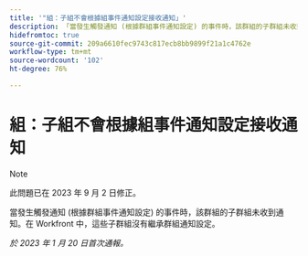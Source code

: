 ```yaml
---
title: '"組：子組不會根據組事件通知設定接收通知」'
description: 「當發生觸發通知 (根據群組事件通知設定) 的事件時，該群組的子群組未收到通知。在 Workfront 中，這些子群組沒有繼承群組通知設定。」
hidefromtoc: true
source-git-commit: 209a6610fec9743c817ecb8bb9899f21a1c4762e
workflow-type: tm+mt
source-wordcount: '102'
ht-degree: 76%

---
```



# 組：子組不會根據組事件通知設定接收通知

>[!NOTE]
>
>此問題已在 2023 年 9 月 2 日修正。

當發生觸發通知 (根據群組事件通知設定) 的事件時，該群組的子群組未收到通知。在 Workfront 中，這些子群組沒有繼承群組通知設定。

_於 2023 年 1 月 20 日首次通報。_

